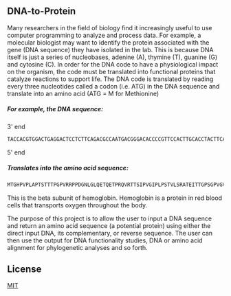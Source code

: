 ## DNA-to-Protein

Many researchers in the field of biology find it increasingly useful to use computer programming to analyze and process data. For example, a molecular biologist may want to identify the protein associated with the gene (DNA sequence) they have isolated in the lab.  This is because DNA itself is just a series of nucleobases, adenine (A), thymine (T), guanine (G) and cytosine (C). In order for the DNA code to have a physiological impact on the organism, the code must be translated into functional proteins that catalyze reactions to support life.  The DNA code is translated by reading every three nucleotides called a codon (i.e. ATG) in the DNA sequence and translate into an amino acid (ATG = M for Methionine)

##### For example, the DNA sequence: 
3' end
```bash
TACCACGTGGACTGAGGACTCCTCTTCAGACGCCAATGACGGGACACCCCGTTCCACTTGCACCTACTTCAACCACCACTCCGGGACCCGTCCGACGACCACCAGATGGGAACCTGGGTCTCCAAGAAACTCAGGAAACCCCTAGACAGGTGAGGACTACGTCAATACCCGTTGGGATTCCACTTCCGAGTACCGTTCTTTCACGAGCCACGGAAATCACTACCGGACCGAGTGGACCTGTTGGAGTTCCCGTGGAAACGGTGTGACTCACTCGACGTGACACTGTTCGACGTGCACCTAGGACTCTTGAAGTCCGAGGACCCGTTGCACGACCAGACACACGACCGGGTAGTGAAACCGTTTCTTAAGTGGGGTGGTCACGTCCGACGGATAGTCTTTCACCACCGACCACACCGATTACGGGACCGGGTGTTCATAGTGATT
```
5' end

##### Translates into the amino acid sequence:
```bash
MTGHPVPLAPTSTTTPGPVRRPPDGNLGLQETQETPRQVRTTSIPVGIPLPSTVLSRATEITTGPSGPVGVPVETV
```

This is the beta subunit of hemoglobin. Hemoglobin is a protein in red blood cells that transports oxygen throughout the body.

The purpose of this project is to allow the user to input a DNA sequence and return an amino acid sequence (a potential protein) using either the direct input DNA, its complementary, or reverse sequence. The user can then use the output for DNA functionality studies, DNA or amino acid alignment for phylogenetic analyses and so forth.

## License
[MIT](https://choosealicense.com/licenses/mit/)
